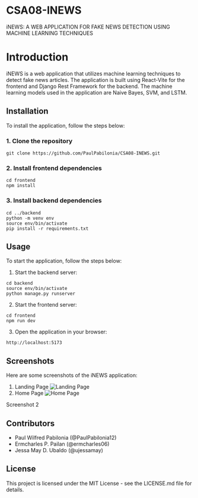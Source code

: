 # CSA08-INEWS
iNEWS: A WEB APPLICATION FOR FAKE NEWS DETECTION USING MACHINE LEARNING TECHNIQUES

# Introduction
iNEWS is a web application that utilizes machine learning techniques to detect fake news articles. The application is built using React-Vite for the frontend and Django Rest Framework for the backend. The machine learning models used in the application are Naive Bayes, SVM, and LSTM.

## Installation
To install the application, follow the steps below:

### 1. Clone the repository
```git clone https://github.com/PaulPabilonia/CSA08-INEWS.git```

### 2. Install frontend dependencies
```
cd frontend
npm install
```

### 3. Install backend dependencies
```
cd ../backend
python -m venv env
source env/bin/activate
pip install -r requirements.txt
```

## Usage
To start the application, follow the steps below:
1. Start the backend server:
```
cd backend
source env/bin/activate
python manage.py runserver
```
2. Start the frontend server:
```
cd frontend
npm run dev
```
3. Open the application in your browser:
```
http://localhost:5173
```

## Screenshots
Here are some screenshots of the iNEWS application:

1. Landing Page
![Landing Page](https://github.com/PaulPabilonia/CSA08-INEWS/blob/master/images/Screenshot_20230130_103724.png)
2. Home Page
![Home Page](https://github.com/PaulPabilonia/CSA08-INEWS/blob/master/images/Screenshot_20230111_092204.png)

Screenshot 2

## Contributors
- Paul Wilfred Pabilonia (@PaulPabilonia12)
- Ermcharles P. Pailan (@ermcharles06)
- Jessa May D. Ubaldo (@ujessamay)

## License
This project is licensed under the MIT License - see the LICENSE.md file for details.



